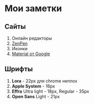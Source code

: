 # Мои заметки #

## Сайты ##

1. Онлайн редакторы
 1. [ZenPen](http://www.zenpen.io/)
2. Иконки
 1. [Material от Google](https://github.com/google/material-design-icons/releases/tag/1.0.0)
 
## Шрифты ##
1. **__Lora__** - 22px для chrome неплох
2. **__Apple System__** - 16px
3. **__Effra__** Ultra light - 18px, Regular - 35px
4. **__Open Sans__** Light - 21px

